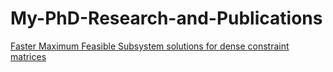 # My-PhD-Research-and-Publications

[Faster Maximum Feasible Subsystem solutions for dense constraint matrices](https://www.sciencedirect.com/science/article/abs/pii/S0305054821003439)

